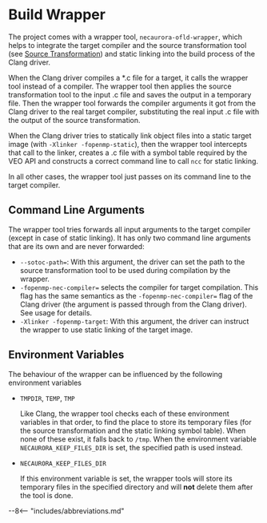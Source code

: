 # Build Wrapper

The project comes with a wrapper tool, `necaurora-ofld-wrapper`,
which helps to integrate the target compiler and the source transformation tool
(see [Source Transformation](source_transformation.md)) and static linking into the build process of the Clang driver.

When the Clang driver compiles a \*.c file for a target, it calls the wrapper tool instead of a compiler.
The wrapper tool then applies the source transformation tool to the input .c file and saves the output in a temporary file.
Then the wrapper tool forwards the compiler arguments it got from the Clang driver to the real target compiler,
substituting the real input .c file with the output of the source transformation.

When the Clang driver tries to statically link object files into a static target image (with `-Xlinker -fopenmp-static`),
then the wrapper tool intercepts that call to the linker,
creates a .c file with a symbol table required by the VEO API and constructs a correct command line to call `ncc` for static linking.

In all other cases, the wrapper tool just passes on its command line to the target compiler.

## Command Line Arguments
The wrapper tool tries forwards all input arguments to the target compiler (except in case of static linking). It has only two command line arguments that are its own and are never forwarded:

- `--sotoc-path=`: With this argument, the driver can set the path to the source transformation tool to be used during compilation by the wrapper.
- `-fopenmp-nec-compiler=` selects the compiler for target compilation. This flag has the same semantics as the `-fopenmp-nec-compiler=` flag of the Clang driver (the argument is passed through from the Clang driver). See usage for details.
- `-Xlinker -fopenmp-target`: With this argument, the driver can instruct the wrapper to use static linking of the target image.

## Environment Variables
The behaviour of the wrapper can be influenced by the following environment variables

- `TMPDIR`, `TEMP`, `TMP`

  Like Clang, the wrapper tool checks each of these environment variables in that order,
  to find the place to store its temporary files (for the source transformation and the static linking symbol table).
  When none of these exist, it falls back to `/tmp`.
  When the environment variable `NECAURORA_KEEP_FILES_DIR` is set, the specified path is used instead.

- `NECAURORA_KEEP_FILES_DIR`

  If this environment variable is set, the wrapper tools will store its temporary files in the specified directory and will **not** delete them after the tool is done.

--8<-- "includes/abbreviations.md"
